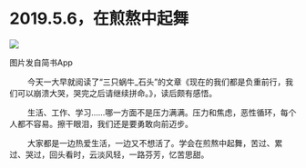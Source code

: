 
# 2019.5.6，在煎熬中起舞

![](http://upload-images.jianshu.io/upload_images/3910675-65d1be0f494d427c.jpg?imageMogr2/auto-orient/strip%7CimageView2/2/w/1080/q/50)  

图片发自简书App

        今天一大早就阅读了“三只蜗牛\_石头”的文章《现在的我们都是负重前行，我们可以崩溃大哭，哭完之后请继续拼命。》，读后颇有感悟。  

        生活、工作、学习……哪一方面不是压力满满。压力和焦虑，恶性循环，每个人都不容易。擦干眼泪，我们还是要勇敢向前迈步。  

        大家都是一边热爱生活，一边又不想活了。学会在煎熬中起舞，苦过、累过、哭过，回头看时，云淡风轻，一路芬芳，忆苦思甜。